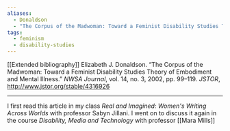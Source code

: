 ```yaml
---
aliases:
  - Donaldson
  - "The Corpus of the Madwoman: Toward a Feminist Disability Studies Theory of Embodiment and Mental Illness"
tags:
  - feminism
  - disability-studies
---
```


[[Extended bibliography]]
	Elizabeth J. Donaldson. “The Corpus of the Madwoman: Toward a Feminist Disability Studies Theory of Embodiment and Mental Illness.” _NWSA Journal_, vol. 14, no. 3, 2002, pp. 99–119. _JSTOR_, http://www.jstor.org/stable/4316926

---

I first read this article in my class _Real and Imagined: Women's Writing Across Worlds_ with professor Sabyn Jillani. I went on to discuss it again in the course _Disability, Media and Technology_ with professor [[Mara Mills]]



